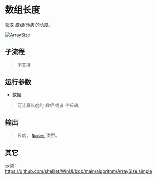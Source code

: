 # 数组长度 
获取 *数组/列表* 的长度。

![ArraySize](./images/08.png ':size=90%')

## 子流程

> 不支持

## 运行参数

* 数据
> 可计算长度的 *数组* 或者 *字符串*。
## 输出
  
>    长度， [`Number`](./types/Number.md) 类型。


## 其它

示例：https://github.com/shelllet/WinUi/blob/main/algorithm/ArraySize.simple



